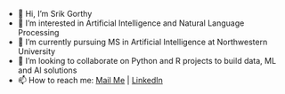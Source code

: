 - 👋 Hi, I’m Srik Gorthy
- 👀 I’m interested in Artificial Intelligence and Natural Language Processing
- 🌱 I’m currently pursuing MS in Artificial Intelligence at Northwestern University
- 💞️ I’m looking to collaborate on Python and R projects to build data, ML and AI solutions
- 📫 How to reach me: [Mail Me](mailto:srikgorthy@gmail.com) | [LinkedIn](https://linkedin.com/in/srikgorthy)

<!---
sRikg/sRikg is a ✨ special ✨ repository because its `README.md` (this file) appears on your GitHub profile.
You can click the Preview link to take a look at your changes.
--->
